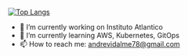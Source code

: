 [![Top Langs](https://github-readme-stats.vercel.app/api/top-langs/?username=vidalme&langs_count=10&exclude_repo=github.com/vidalme/automation_projects_python)](https://github.com/anuraghazra/github-readme-stats)

<!--
**vidalme/vidalme** is a ✨ _special_ ✨ repository because its `README.md` (this file) appears on your GitHub profile.

Here are some ideas to get you started:

- 🔭 I’m currently working on ...
- 🌱 I’m currently learning ...
- 👯 I’m looking to collaborate on ...
- 🤔 I’m looking for help with ...
- 💬 Ask me about ...
- 📫 How to reach me: ...
- 😄 Pronouns: ...
- ⚡ Fun fact: ...
-->

- 🔭 I’m currently working on Instituto Atlantico
- 🌱 I’m currently learning AWS, Kubernetes, GitOps
- 📫 How to reach me: andrevidalme78@gmail.com

